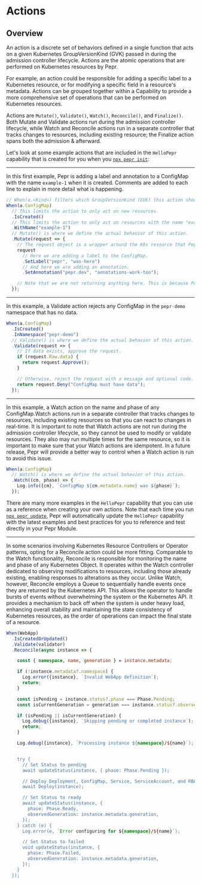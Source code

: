 # Actions

## Overview

An action is a discrete set of behaviors defined in a single function that acts on a given Kubernetes GroupVersionKind (GVK) passed in during the admission controller lifecycle. Actions are the atomic operations that are performed on Kubernetes resources by Pepr.

For example, an action could be responsible for adding a specific label to a Kubernetes resource, or for modifying a specific field in a resource's metadata. Actions can be grouped together within a Capability to provide a more comprehensive set of operations that can be performed on Kubernetes resources.

Actions are `Mutate()`, `Validate()`, `Watch()`, `Reconcile()`, and `Finalize()`. Both Mutate and Validate actions run during the admission controller lifecycle, while Watch and Reconcile actions run in a separate controller that tracks changes to resources, including existing resource; the Finalize action spans both the admission & afterward.

Let's look at some example actions that are included in the `HelloPepr` capability that is created for you when you [`npx pepr init`](/user-guide/pepr-cli#pepr-init):

---

In this first example, Pepr is adding a label and annotation to a ConfigMap with the name `example-1` when it is created. Comments are added to each line to explain in more detail what is happening.

```ts
// When(a.<Kind>) filters which GroupVersionKind (GVK) this action should act on.
When(a.ConfigMap)
  // This limits the action to only act on new resources.
  .IsCreated()
  // This limits the action to only act on resources with the name "example-1".
  .WithName("example-1")
  // Mutate() is where we define the actual behavior of this action.
  .Mutate(request => {
    // The request object is a wrapper around the K8s resource that Pepr is acting on.
    request
      // Here we are adding a label to the ConfigMap.
      .SetLabel("pepr", "was-here")
      // And here we are adding an annotation.
      .SetAnnotation("pepr.dev", "annotations-work-too");

    // Note that we are not returning anything here. This is because Pepr is tracking the changes in each action automatically.
  });
```

---

In this example, a Validate action rejects any ConfigMap in the `pepr-demo` namespace that has no data.

```ts
When(a.ConfigMap)
  .IsCreated()
  .InNamespace("pepr-demo")
  // Validate() is where we define the actual behavior of this action.
  .Validate(request => {
    // If data exists, approve the request.
    if (request.Raw.data) {
      return request.Approve();
    }

    // Otherwise, reject the request with a message and optional code.
    return request.Deny("ConfigMap must have data");
  });
```

---

In this example, a Watch action on the name and phase of any ConfigMap.Watch actions run in a separate controller that tracks changes to resources, including existing resources so that you can react to changes in real-time. It is important to note that Watch actions are not run during the admission controller lifecycle, so they cannot be used to modify or validate resources. They also may run multiple times for the same resource, so it is important to make sure that your Watch actions are idempotent. In a future release, Pepr will provide a better way to control when a Watch action is run to avoid this issue.

```ts
When(a.ConfigMap)
  // Watch() is where we define the actual behavior of this action.
  .Watch((cm, phase) => {
    Log.info({cm}, `ConfigMap ${cm.metadata.name} was ${phase}`);
  });
```

There are many more examples in the `HelloPepr` capability that you can use as a reference when creating your own actions. Note that each time you run [`npx pepr update`](/user-guide/pepr-cli#pepr-update), Pepr will automatically update the `HelloPepr` capability with the latest examples and best practices for you to reference and test directly in your Pepr Module.

---

In some scenarios involving Kubernetes Resource Controllers or Operator patterns, opting for a Reconcile action could be more fitting. Comparable to the Watch functionality, Reconcile is responsible for monitoring the name and phase of any Kubernetes Object. It operates within the Watch controller dedicated to observing modifications to resources, including those already existing, enabling responses to alterations as they occur. Unlike Watch, however, Reconcile employs a Queue to sequentially handle events once they are returned by the Kubernetes API. This allows the operator to handle bursts of events without overwhelming the system or the Kubernetes API. It provides a mechanism to back off when the system is under heavy load, enhancing overall stability and maintaining the state consistency of Kubernetes resources, as the order of operations can impact the final state of a resource.

```ts
When(WebApp)
  .IsCreatedOrUpdated()
  .Validate(validator)
  .Reconcile(async instance => {

    const { namespace, name, generation } = instance.metadata;

    if (!instance.metadata?.namespace) {
      Log.error({instance}, `Invalid WebApp definition`);
      return;
    }

    const isPending = instance.status?.phase === Phase.Pending;
    const isCurrentGeneration = generation === instance.status?.observedGeneration;

    if (isPending || isCurrentGeneration) {
      Log.debug({instance}, `Skipping pending or completed instance`);
      return;
    }

    Log.debug({instance}, `Processing instance ${namespace}/${name}`);


    try {
      // Set Status to pending
      await updateStatus(instance, { phase: Phase.Pending });

      // Deploy Deployment, ConfigMap, Service, ServiceAccount, and RBAC based on instance
      await Deploy(instance);

      // Set Status to ready
      await updateStatus(instance, {
        phase: Phase.Ready,
        observedGeneration: instance.metadata.generation,
      });
    } catch (e) {
      Log.error(e, `Error configuring for ${namespace}/${name}`);

      // Set Status to failed
      void updateStatus(instance, {
        phase: Phase.Failed,
        observedGeneration: instance.metadata.generation,
      });
    }
  });
```